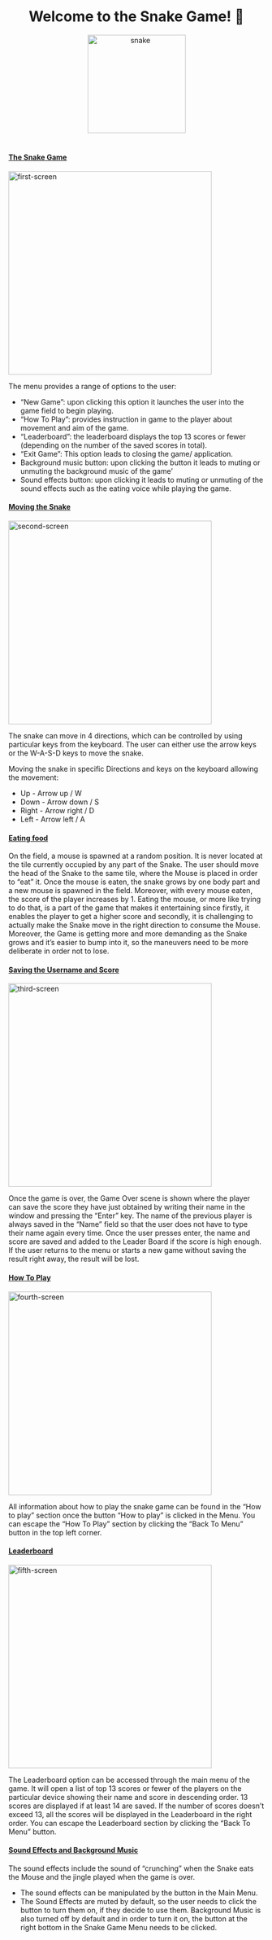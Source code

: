 <h1 align="center" style=""> Welcome to the Snake Game! 🐍 </h1>


<p align="center">
<img width="193" alt="snake" src="https://user-images.githubusercontent.com/113339617/221372318-97b56252-44db-47df-afab-e511d3633cc0.png">
</p>

#





#### <ins>**The Snake Game**</ins>



<img width="654" alt="first-screen" style="width: 400px; height: 400px" src="https://user-images.githubusercontent.com/113339617/221370642-e5516bae-0584-4117-9cc0-b539361a91c8.png">


The menu provides a range of options to the user:


- “New Game”: upon clicking this option it launches the user into the game field to begin playing.
- “How To Play”: provides instruction in game to the player about movement and aim of the game.
- “Leaderboard”: the leaderboard displays the top 13 scores or fewer (depending on the number of the saved scores in total).
- “Exit Game”: This option leads to closing the game/ application.
- Background music button: upon clicking the button it leads to muting or unmuting the background music of the game’
- Sound effects button: upon clicking it leads to muting or unmuting of the sound effects such as the eating voice while playing the game.



#### <ins>**Moving the Snake**</ins>


<img width="498" alt="second-screen" style="width: 400px; height: 400px" src="https://user-images.githubusercontent.com/113339617/221370975-c71d3c67-93bd-41f3-b8c5-f2a4114cbacc.png">


The snake can move in 4 directions, which can be controlled by using particular keys from the keyboard. The user can either use the arrow keys or the W-A-S-D keys to move the snake. 

Moving the snake in specific Directions and keys on the keyboard allowing the movement:
- Up - Arrow up / W 
- Down - Arrow down / S 
- Right - Arrow right / D 
- Left - Arrow left / A 


#### <ins>**Eating food**</ins>


On the field, a mouse is spawned  at a random position. It is never located at the tile currently occupied by any part of the Snake. The user should move the head of the Snake to the same tile, where the Mouse is placed in order to “eat” it. Once the mouse is eaten, the snake grows by one body part and a new mouse is spawned in the field. Moreover, with every mouse eaten, the score of the player increases by 1. Eating the mouse, or more like trying to do that, is a part of the game that makes it entertaining since firstly, it enables the player to get a higher score and secondly, it is challenging to actually make the Snake move in the right direction to consume the Mouse. Moreover, the Game is getting more and more demanding as the Snake grows and it’s easier to bump into it, so the maneuvers need to be more deliberate in order not to lose.


#### <ins>**Saving the Username and Score**</ins>


<img width="552" alt="third-screen" style="width: 400px; height: 400px" src="https://user-images.githubusercontent.com/113339617/221371551-ecfcd84c-4d83-430f-b857-29e1cc530d37.png">



Once the game is over, the Game Over scene is shown where the player can save the score they have just obtained by writing their name in the window and pressing the “Enter” key. The name of the previous player is always saved in the “Name” field so that the user does not have to type their name again every time. Once the user presses enter, the name and score are saved and added to the Leader Board if the score is high enough. If the user returns to the menu or starts a new game without saving the result right away, the result will be lost.


#### <ins>**How To Play**</ins>


<img width="587" alt="fourth-screen" style="width: 400px; height: 400px" src="https://user-images.githubusercontent.com/113339617/221371577-9fc7bec0-628b-402f-bfd7-b1c02e4e291b.png">


All information about how to play the snake game can be found in the “How to play” section once the button “How to play” is clicked in the Menu. You can escape the “How To Play” section by clicking the “Back To Menu” button in the top left corner.



#### <ins>**Leaderboard**</ins>


<img width="570" alt="fifth-screen" style="width: 400px; height: 400px" src="https://user-images.githubusercontent.com/113339617/221371598-04ed53af-26a7-49f3-99f6-7ba3b38ee599.png">


The Leaderboard option can be accessed through the main menu of the game. It will open a list of top 13 scores or fewer of the players on the particular device showing their name and score in descending order. 13 scores are displayed if at least 14 are saved. If the number of scores doesn’t exceed 13, all the scores will be displayed in the Leaderboard in the right order. You can escape the Leaderboard section by clicking the “Back To Menu” button.


#### <ins>**Sound Effects and Background Music**</ins>


The sound effects include the sound of “crunching” when the Snake eats the Mouse and the jingle played when the game is over. 
- The sound effects can be manipulated by the button in the Main Menu. 
- The Sound Effects are muted by default, so the user needs to click the button to turn them on, if they decide to use them.
Background Music is also turned off by default and in order to turn it on, the button at the right bottom in the Snake Game Menu needs to be clicked.
